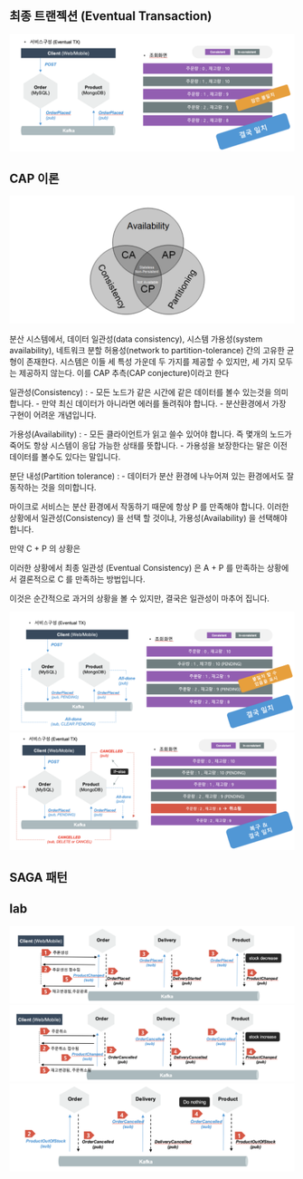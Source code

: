 ## 최종 트랜젝션 (Eventual Transaction)


![](/img/03_Bizdevops/05/05/evt_t01.png)

## CAP 이론

![](/img/03_Bizdevops/05/05/cap.png)

분산 시스템에서, 데이터 일관성(data consistency), 시스템 가용성(system availability), 네트워크 분할 허용성(network to partition-tolerance) 간의 고유한 균형이 존재한다. 시스템은 이들 세 특성 가운데 두 가지를 제공할 수 있지만, 세 가지 모두는 제공하지 않는다. 이를 CAP 추측(CAP conjecture)이라고 한다

일관성(Consistency) : 
	- 모든 노드가 같은 시간에 같은 데이터를 볼수 있는것을 의미합니다.
	- 만약 최신 데이터가 아니라면 에러를 돌려줘야 합니다.
	- 분산환경에서 가장 구현이 어려운 개념입니다.

가용성(Availability) : 
	- 모든 클라이언트가 읽고 쓸수 있어야 합니다. 즉 몇개의 노드가 죽어도 항상 시스템이 응답 가능한 상태를 뜻합니다.
	- 가용성을 보장한다는 말은 이전 데이터를 볼수도 있다는 말입니다.

분단 내성(Partition tolerance) : 
	- 데이터가 분산 환경에 나누어져 있는 환경에서도 잘 동작하는 것을 의미합니다.


마이크로 서비스는 분산 환경에서 작동하기 때문에 항상 P 를 만족해야 합니다. 이러한 상황에서 일관성(Consistency) 을 선택 할 것이냐, 가용성(Availability) 을 선택해야 합니다. 

만약 C + P 의 상황은 

이러한 상황에서 최종 일관성 (Eventual Consistency) 은 A + P 를 만족하는 상황에서 결론적으로 C 를 만족하는 방법입니다. 

이것은 순간적으로 과거의 상황을 볼 수 있지만, 결국은 일관성이 마추어 집니다.

![](/img/03_Bizdevops/05/05/evt_t02.png)
![](/img/03_Bizdevops/05/05/evt_t03.png)

## SAGA 패턴


## lab

![](/img/03_Bizdevops/05/05/lab01.png)
![](/img/03_Bizdevops/05/05/lab02.png)
![](/img/03_Bizdevops/05/05/lab03.png)